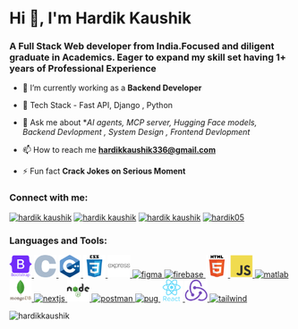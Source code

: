 <h1 allign="center">Hi 👋, I'm Hardik Kaushik</h1>
<h3 allign="center">A Full Stack Web developer from India.Focused and diligent graduate in Academics. Eager to expand my skill set having  1+ years of Professional Experience </h3>

- 🔭 I’m currently working as a **Backend Developer**

- 🌱 Tech Stack - Fast API, Django , Python 

- 💬 Ask me about **AI agents, MCP server, Hugging Face models, Backend Devlopment , System Design , Frontend Devlopment*

- 📫 How to reach me **hardikkaushik336@gmail.com**

- ⚡ Fun fact **Crack Jokes on Serious Moment**

<h3 allign="left">Connect with me:</h3>
<p allign="left">
<a href="https://linkedin.com/in/hardik kaushik" target="blank"><img allign="center" src="https://raw.githubusercontent.com/rahuldkjain/github-profile-readme-generator/master/src/images/icons/Social/linked-in-alt.svg" alt="hardik kaushik" height="30" width="40" /></a>
<a href="https://fb.com/hardik kaushik" target="blank"><img allign="center" src="https://raw.githubusercontent.com/rahuldkjain/github-profile-readme-generator/master/src/images/icons/Social/facebook.svg" alt="hardik kaushik" height="30" width="40" /></a>
<a href="https://instagram.com/hardik kaushik" target="blank"><img allign="center" src="https://raw.githubusercontent.com/rahuldkjain/github-profile-readme-generator/master/src/images/icons/Social/instagram.svg" alt="hardik kaushik" height="30" width="40" /></a>
<a href="https://www.codechef.com/users/hardik05" target="blank"><img allign="center" src="https://cdn.jsdelivr.net/npm/simple-icons@3.1.0/icons/codechef.svg" alt="hardik05" height="30" width="40" /></a>
</p>

<h3 allign="left">Languages and Tools:</h3>
<p allign="left"> <a href="https://getbootstrap.com" target="_blank" rel="noreferrer"> <img src="https://raw.githubusercontent.com/devicons/devicon/master/icons/bootstrap/bootstrap-plain-wordmark.svg" alt="bootstrap" width="40" height="40"/> </a> <a href="https://www.cprogramming.com/" target="_blank" rel="noreferrer"> <img src="https://raw.githubusercontent.com/devicons/devicon/master/icons/c/c-original.svg" alt="c" width="40" height="40"/> </a> <a href="https://www.w3schools.com/cpp/" target="_blank" rel="noreferrer"> <img src="https://raw.githubusercontent.com/devicons/devicon/master/icons/cplusplus/cplusplus-original.svg" alt="cplusplus" width="40" height="40"/> </a> <a href="https://www.w3schools.com/css/" target="_blank" rel="noreferrer"> <img src="https://raw.githubusercontent.com/devicons/devicon/master/icons/css3/css3-original-wordmark.svg" alt="css3" width="40" height="40"/> </a> <a href="https://expressjs.com" target="_blank" rel="noreferrer"> <img src="https://raw.githubusercontent.com/devicons/devicon/master/icons/express/express-original-wordmark.svg" alt="express" width="40" height="40"/> </a> <a href="https://www.figma.com/" target="_blank" rel="noreferrer"> <img src="https://www.vectorlogo.zone/logos/figma/figma-icon.svg" alt="figma" width="40" height="40"/> </a> <a href="https://firebase.google.com/" target="_blank" rel="noreferrer"> <img src="https://www.vectorlogo.zone/logos/firebase/firebase-icon.svg" alt="firebase" width="40" height="40"/> </a> <a href="https://www.w3.org/html/" target="_blank" rel="noreferrer"> <img src="https://raw.githubusercontent.com/devicons/devicon/master/icons/html5/html5-original-wordmark.svg" alt="html5" width="40" height="40"/> </a> <a href="https://developer.mozilla.org/en-US/docs/Web/JavaScript" target="_blank" rel="noreferrer"> <img src="https://raw.githubusercontent.com/devicons/devicon/master/icons/javascript/javascript-original.svg" alt="javascript" width="40" height="40"/> </a> <a href="https://www.mathworks.com/" target="_blank" rel="noreferrer"> <img src="https://upload.wikimedia.org/wikipedia/commons/2/21/Matlab_Logo.png" alt="matlab" width="40" height="40"/> </a> <a href="https://www.mongodb.com/" target="_blank" rel="noreferrer"> <img src="https://raw.githubusercontent.com/devicons/devicon/master/icons/mongodb/mongodb-original-wordmark.svg" alt="mongodb" width="40" height="40"/> </a> <a href="https://nextjs.org/" target="_blank" rel="noreferrer"> <img src="https://cdn.worldvectorlogo.com/logos/nextjs-2.svg" alt="nextjs" width="40" height="40"/> </a> <a href="https://nodejs.org" target="_blank" rel="noreferrer"> <img src="https://raw.githubusercontent.com/devicons/devicon/master/icons/nodejs/nodejs-original-wordmark.svg" alt="nodejs" width="40" height="40"/> </a> <a href="https://postman.com" target="_blank" rel="noreferrer"> <img src="https://www.vectorlogo.zone/logos/getpostman/getpostman-icon.svg" alt="postman" width="40" height="40"/> </a> <a href="https://pugjs.org" target="_blank" rel="noreferrer"> <img src="https://cdn.worldvectorlogo.com/logos/pug.svg" alt="pug" width="40" height="40"/> </a> <a href="https://reactjs.org/" target="_blank" rel="noreferrer"> <img src="https://raw.githubusercontent.com/devicons/devicon/master/icons/react/react-original-wordmark.svg" alt="react" width="40" height="40"/> </a> <a href="https://redux.js.org" target="_blank" rel="noreferrer"> <img src="https://raw.githubusercontent.com/devicons/devicon/master/icons/redux/redux-original.svg" alt="redux" width="40" height="40"/> </a> <a href="https://tailwindcss.com/" target="_blank" rel="noreferrer"> <img src="https://www.vectorlogo.zone/logos/tailwindcss/tailwindcss-icon.svg" alt="tailwind" width="40" height="40"/> </a> </p>

<p><img allign="center" src="https://github-readme-stats.vercel.app/api/top-langs?username=hardikkaushik&show_icons=true&locale=en&layout=compact" alt="hardikkaushik" /></p>
